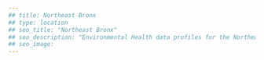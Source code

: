 ```yaml
---
## title: Northeast Bronx
## type: location
## seo_title: "Northeast Bronx"
## seo_description: "Environmental Health data profiles for the Northeast Bronx neighborhood of NYC."
## seo_image: 
---
```

